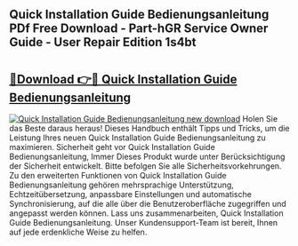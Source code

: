 ## Quick Installation Guide Bedienungsanleitung PDf Free Download - Part-hGR Service Owner Guide - User Repair Edition 1s4bt

# <h2><a href="http://df2oev.blite.top/?on=Quick+Installation+Guide+Bedienungsanleitung">🔗Download 👉🔴 Quick Installation Guide Bedienungsanleitung</a></h2>

[![Quick Installation Guide Bedienungsanleitung new download](https://i.imgur.com/lujVjoI.png)](http://df2oev.blite.top/?on=Quick+Installation+Guide+Bedienungsanleitung)
Holen Sie das Beste daraus heraus! Dieses Handbuch enthält Tipps und Tricks, um die Leistung Ihres neuen Quick Installation Guide Bedienungsanleitung zu maximieren. Sicherheit geht vor Quick Installation Guide Bedienungsanleitung, Immer Dieses Produkt wurde unter Berücksichtigung der Sicherheit entwickelt. Bitte befolgen Sie alle Sicherheitsvorkehrungen. Zu den erweiterten Funktionen von Quick Installation Guide Bedienungsanleitung gehören mehrsprachige Unterstützung, Echtzeitübersetzung, anpassbare Einstellungen und automatische Synchronisierung, auf die alle über die Benutzeroberfläche zugegriffen und angepasst werden können. Lass uns zusammenarbeiten, Quick Installation Guide Bedienungsanleitung. Unser Kundensupport-Team ist bereit, Ihnen auf jede erdenkliche Weise zu helfen.
